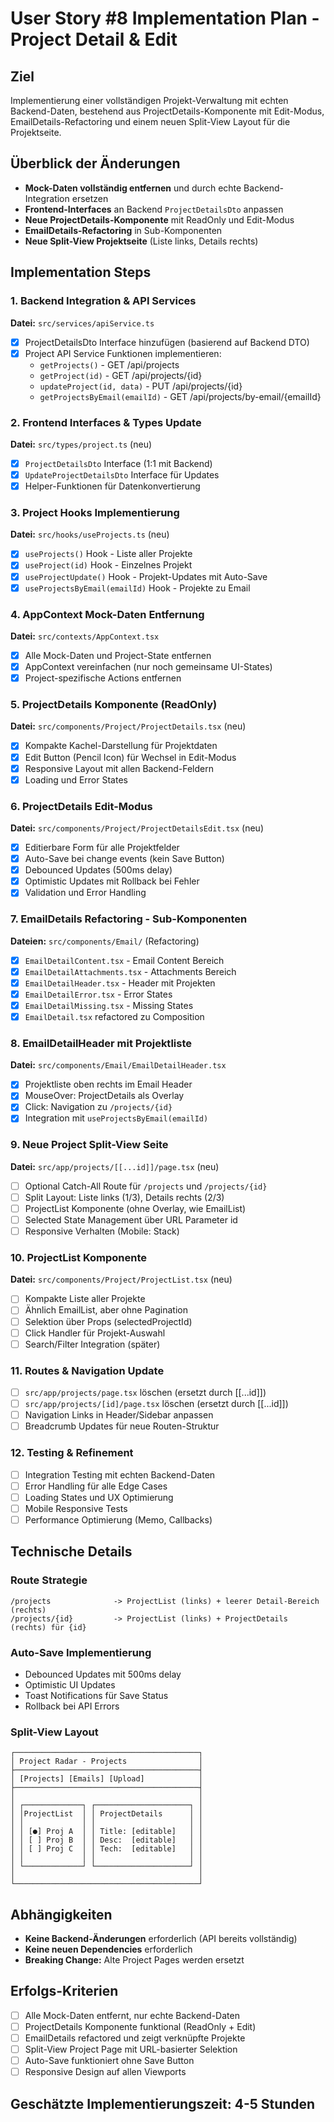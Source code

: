 # User Story #8 Implementation Plan - Project Detail & Edit

## Ziel
Implementierung einer vollständigen Projekt-Verwaltung mit echten Backend-Daten, bestehend aus ProjectDetails-Komponente mit Edit-Modus, EmailDetails-Refactoring und einem neuen Split-View Layout für die Projektseite.

## Überblick der Änderungen
- **Mock-Daten vollständig entfernen** und durch echte Backend-Integration ersetzen
- **Frontend-Interfaces** an Backend `ProjectDetailsDto` anpassen
- **Neue ProjectDetails-Komponente** mit ReadOnly und Edit-Modus
- **EmailDetails-Refactoring** in Sub-Komponenten
- **Neue Split-View Projektseite** (Liste links, Details rechts)

## Implementation Steps

### 1. Backend Integration & API Services
**Datei:** `src/services/apiService.ts`
- [x] ProjectDetailsDto Interface hinzufügen (basierend auf Backend DTO)
- [x] Project API Service Funktionen implementieren:
  - `getProjects()` - GET /api/projects
  - `getProject(id)` - GET /api/projects/{id}
  - `updateProject(id, data)` - PUT /api/projects/{id}
  - `getProjectsByEmail(emailId)` - GET /api/projects/by-email/{emailId}

### 2. Frontend Interfaces & Types Update
**Datei:** `src/types/project.ts` (neu)
- [x] `ProjectDetailsDto` Interface (1:1 mit Backend)
- [x] `UpdateProjectDetailsDto` Interface für Updates
- [x] Helper-Funktionen für Datenkonvertierung

### 3. Project Hooks Implementierung
**Datei:** `src/hooks/useProjects.ts` (neu)
- [x] `useProjects()` Hook - Liste aller Projekte
- [x] `useProject(id)` Hook - Einzelnes Projekt
- [x] `useProjectUpdate()` Hook - Projekt-Updates mit Auto-Save
- [x] `useProjectsByEmail(emailId)` Hook - Projekte zu Email

### 4. AppContext Mock-Daten Entfernung
**Datei:** `src/contexts/AppContext.tsx`
- [x] Alle Mock-Daten und Project-State entfernen
- [x] AppContext vereinfachen (nur noch gemeinsame UI-States)
- [x] Project-spezifische Actions entfernen

### 5. ProjectDetails Komponente (ReadOnly)
**Datei:** `src/components/Project/ProjectDetails.tsx` (neu)
- [X] Kompakte Kachel-Darstellung für Projektdaten
- [X] Edit Button (Pencil Icon) für Wechsel in Edit-Modus
- [X] Responsive Layout mit allen Backend-Feldern
- [X] Loading und Error States

### 6. ProjectDetails Edit-Modus
**Datei:** `src/components/Project/ProjectDetailsEdit.tsx` (neu)
- [x] Editierbare Form für alle Projektfelder
- [x] Auto-Save bei change events (kein Save Button)
- [x] Debounced Updates (500ms delay)
- [x] Optimistic Updates mit Rollback bei Fehler
- [x] Validation und Error Handling

### 7. EmailDetails Refactoring - Sub-Komponenten
**Dateien:** `src/components/Email/` (Refactoring)
- [x] `EmailDetailContent.tsx` - Email Content Bereich
- [x] `EmailDetailAttachments.tsx` - Attachments Bereich
- [x] `EmailDetailHeader.tsx` - Header mit Projekten
- [x] `EmailDetailError.tsx` - Error States
- [x] `EmailDetailMissing.tsx` - Missing States
- [x] `EmailDetail.tsx` refactored zu Composition

### 8. EmailDetailHeader mit Projektliste
**Datei:** `src/components/Email/EmailDetailHeader.tsx`
- [x] Projektliste oben rechts im Email Header
- [x] MouseOver: ProjectDetails als Overlay
- [x] Click: Navigation zu `/projects/{id}`
- [x] Integration mit `useProjectsByEmail(emailId)`

### 9. Neue Project Split-View Seite
**Datei:** `src/app/projects/[[...id]]/page.tsx` (neu)
- [ ] Optional Catch-All Route für `/projects` und `/projects/{id}`
- [ ] Split Layout: Liste links (1/3), Details rechts (2/3)
- [ ] ProjectList Komponente (ohne Overlay, wie EmailList)
- [ ] Selected State Management über URL Parameter id
- [ ] Responsive Verhalten (Mobile: Stack)

### 10. ProjectList Komponente
**Datei:** `src/components/Project/ProjectList.tsx` (neu)
- [ ] Kompakte Liste aller Projekte
- [ ] Ähnlich EmailList, aber ohne Pagination
- [ ] Selektion über Props (selectedProjectId)
- [ ] Click Handler für Projekt-Auswahl
- [ ] Search/Filter Integration (später)

### 11. Routes & Navigation Update
- [ ] `src/app/projects/page.tsx` löschen (ersetzt durch [[...id]])
- [ ] `src/app/projects/[id]/page.tsx` löschen (ersetzt durch [[...id]])
- [ ] Navigation Links in Header/Sidebar anpassen
- [ ] Breadcrumb Updates für neue Routen-Struktur

### 12. Testing & Refinement
- [ ] Integration Testing mit echten Backend-Daten
- [ ] Error Handling für alle Edge Cases
- [ ] Loading States und UX Optimierung
- [ ] Mobile Responsive Tests
- [ ] Performance Optimierung (Memo, Callbacks)

## Technische Details

### Route Strategie
```
/projects              -> ProjectList (links) + leerer Detail-Bereich (rechts)
/projects/{id}         -> ProjectList (links) + ProjectDetails (rechts) für {id}
```

### Auto-Save Implementierung
- Debounced Updates mit 500ms delay
- Optimistic UI Updates
- Toast Notifications für Save Status
- Rollback bei API Errors

### Split-View Layout
```
┌─────────────────────────────────────────┐
│ Project Radar - Projects                │
├─────────────────────────────────────────┤
│ [Projects] [Emails] [Upload]            │
├─────────────────────────────────────────┤
│                                         │
│ ┌─────────────┐ ┌─────────────────────┐ │
│ │ProjectList  │ │ ProjectDetails      │ │
│ │             │ │                     │ │
│ │ [●] Proj A  │ │ Title: [editable]   │ │
│ │ [ ] Proj B  │ │ Desc:  [editable]   │ │
│ │ [ ] Proj C  │ │ Tech:  [editable]   │ │
│ │             │ │                     │ │
│ └─────────────┘ └─────────────────────┘ │
│                                         │
└─────────────────────────────────────────┘
```

## Abhängigkeiten
- **Keine Backend-Änderungen** erforderlich (API bereits vollständig)
- **Keine neuen Dependencies** erforderlich
- **Breaking Change:** Alte Project Pages werden ersetzt

## Erfolgs-Kriterien
- [ ] Alle Mock-Daten entfernt, nur echte Backend-Daten
- [ ] ProjectDetails Komponente funktional (ReadOnly + Edit)
- [ ] EmailDetails refactored und zeigt verknüpfte Projekte
- [ ] Split-View Project Page mit URL-basierter Selektion
- [ ] Auto-Save funktioniert ohne Save Button
- [ ] Responsive Design auf allen Viewports

## Geschätzte Implementierungszeit: 4-5 Stunden
